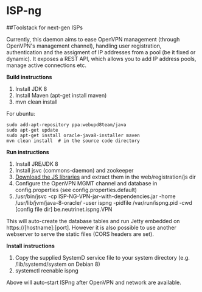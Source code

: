 ISP-ng
======

##Toolstack for next-gen ISPs

Currently, this daemon aims to ease OpenVPN management (through OpenVPN's management channel), handling user registration, authentication
and the assigment of IP addresses from a pool (be it fixed or dynamic). It exposes a REST API, which allows you to add 
IP address pools, manage active connections etc.

**Build instructions**

1. Install JDK 8
2. Install Maven (apt-get install maven)
3. mvn clean install

For ubuntu:

    sudo add-apt-repository ppa:webupd8team/java
    sudo apt-get update
    sudo apt-get install oracle-java8-installer maven
    mvn clean install  # in the source code directory

**Run instructions**

1. Install JRE/JDK 8
2. Install jsvc (commons-daemon) and zookeeper
3. [Download the JS libraries](https://vpn.neutrinet.be/js.tar.gz) and extract them in the web/registration/js dir
4. Configure the OpenVPN MGMT channel and database in config.properties (see config.properties.default)
5. /usr/bin/jsvc -cp ISP-NG-VPN-jar-with-dependencies.jar -home /usr/lib/jvm/java-8-oracle/ -user ispng -pidfile /var/run/ispng.pid -cwd [config file dir]  be.neutrinet.ispng.VPN

This will auto-create the database tables and run Jetty embedded on https://[hostname]:[port].
However it is also possible to use another webserver to serve the static files (CORS headers are set).

**Install instructions**

1. Copy the supplied SystemD service file to your system directory (e.g. /lib/systemd/system on Debian 8)
2. systemctl reenable ispng

Above will auto-start ISPng after OpenVPN and network are available.
